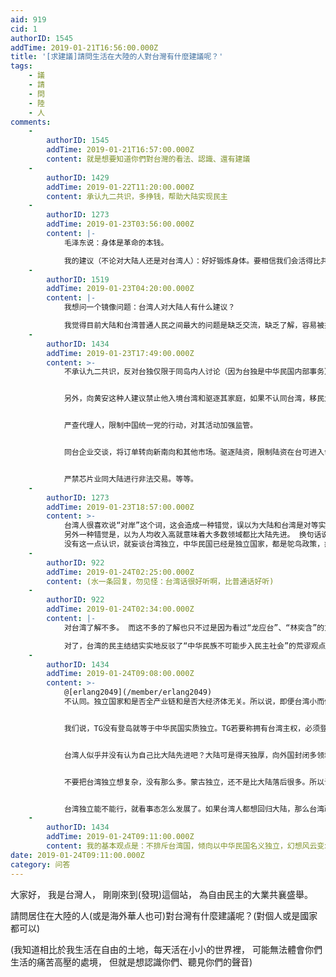 ```yaml
---
aid: 919
cid: 1
authorID: 1545
addTime: 2019-01-21T16:56:00.000Z
title: '[求建議]請問生活在大陸的人對台灣有什麼建議呢？'
tags:
    - 議
    - 請
    - 問
    - 陸
    - 人
comments:
    -
        authorID: 1545
        addTime: 2019-01-21T16:57:00.000Z
        content: 就是想要知道你們對台灣的看法、認識、還有建議
    -
        authorID: 1429
        addTime: 2019-01-22T11:20:00.000Z
        content: 承认九二共识，多挣钱，帮助大陆实现民主
    -
        authorID: 1273
        addTime: 2019-01-23T03:56:00.000Z
        content: |-
            毛泽东说：身体是革命的本钱。

            我的建议（不论对大陆人还是对台湾人）：好好锻炼身体。要相信我们会活得比共产党更长。
    -
        authorID: 1519
        addTime: 2019-01-23T04:20:00.000Z
        content: |-
            我想问一个镜像问题：台湾人对大陆人有什么建议？

            我觉得目前大陆和台湾普通人民之间最大的问题是缺乏交流，缺乏了解，容易被共产党操纵挑拨。 所以我希望能有更多的交流渠道和契机。
    -
        authorID: 1434
        addTime: 2019-01-23T17:49:00.000Z
        content: >-
            不承认九二共识，反对台独仅限于同岛内人讨论（因为台独是中华民国内部事务），比如KMT经常跟大陆讲，坚持九二共识基本内涵，反台独。跟大陆讲反台独，多么可笑。你反台独，人家大陆反的是你台湾，无论华独和台独。所以，华独不可表态反台独（对岛内我也建议如此）。无论华独还是台独，都是独立于大陆之外，大陆还在想统一，你们就不能搁置争议？


            另外，向黄安这种人建议禁止他入境台湾和驱逐其家庭，如果不认同台湾，移民大陆可进入黑名单。正如中国把申请政治庇护的中国人拉入黑名单一样。不支持台湾的台湾人，等于申请中国政治庇护，黑名单黑名单。


            严查代理人，限制中国统一党的行动，对其活动加强监管。


            同台企业交谈，将订单转向新南向和其他市场。驱逐陆资，限制陆资在台可进入领域。


            严禁芯片业同大陆进行非法交易。等等。
    -
        authorID: 1273
        addTime: 2019-01-23T18:57:00.000Z
        content: >-
            台湾人很喜欢说“对岸”这个词，这会造成一种错觉，误以为大陆和台湾是对等实体。
            另外一种错觉是，以为人均收入高就意味着大多数领域都比大陆先进。 换句话说，台湾是一个小而偏的经济体。而中国大陆是一个大而全的经济体。
            没有这一点认识，就妄谈台湾独立，中华民国已经是独立国家，都是鸵鸟政策，痴人说梦。
    -
        authorID: 922
        addTime: 2019-01-24T02:25:00.000Z
        content: (水一条回复，勿见怪：台湾话很好听啊，比普通话好听)
    -
        authorID: 922
        addTime: 2019-01-24T02:34:00.000Z
        content: |-
            对台湾了解不多。 而这不多的了解也只不过是因为看过“龙应台”、“林奕含”的文章、书而已。

            对了，台湾的民主结结实实地反驳了“中华民族不可能步入民主社会”的荒谬观点
    -
        authorID: 1434
        addTime: 2019-01-24T09:08:00.000Z
        content: >-
            @[erlang2049](/member/erlang2049)
            不认同。独立国家和是否全产业链和是否大经济体无关。所以说，即便台湾小而偏，但中国经济不是全球经济，抛开中国，台湾仍有大市场。新南向，新市场，台湾在逐渐告别依赖大陆，接下来台商移出大陆，限制在台陆资就可以摆脱中国经济对台湾影响。


            我们说，TG没有登岛就等于中华民国实质独立。TG若要称拥有台湾主权，必须登岛才可以。


            台湾人似乎并没有认为自己比大陆先进吧？大陆可是得天独厚，向外国封闭多领域，成立公司负责照抄外国，然后靠补贴对外出口。华为便是如此。诚然，大陆靠此当然比台湾先进了，别忘记还有华人代理人负责偷技术呢。台湾人也帮大陆偷技术。小小台湾，比大陆先进真的是不敢提啊。


            不要把台湾独立想复杂，没有那么多。蒙古独立，还不是比大陆落后很多。所以说，谈独立，不需要考虑双方实力差距。独立，根本不是从理论上走到现实的。马来西亚联邦踢走了星加坡，算计不到吧。


            台湾独立能不能行，就看事态怎么发展了。如果台湾人都想回归大陆，那么台湾政府抵御大陆的政策根本不肯能有效。如果台湾人不想回归，那么中国的统一大业也就是理论上有可能而已。当然，中国不妨试一试轰炸台北68天，或者去弄个台湾大屠杀。
    -
        authorID: 1434
        addTime: 2019-01-24T09:11:00.000Z
        content: 我的基本观点是：不排斥台湾国，倾向以中华民国名义独立，幻想风云变幻反攻大陆。
date: 2019-01-24T09:11:00.000Z
category: 问答
---
```


大家好， 我是台灣人， 剛剛來到(發現)這個站， 為自由民主的大業共襄盛舉。

請問居住在大陸的人(或是海外華人也可)對台灣有什麼建議呢？(對個人或是國家都可以)

(我知道相比於我生活在自由的土地，每天活在小小的世界裡， 可能無法體會你們生活的痛苦高壓的處境， 但就是想認識你們、聽見你們的聲音)
